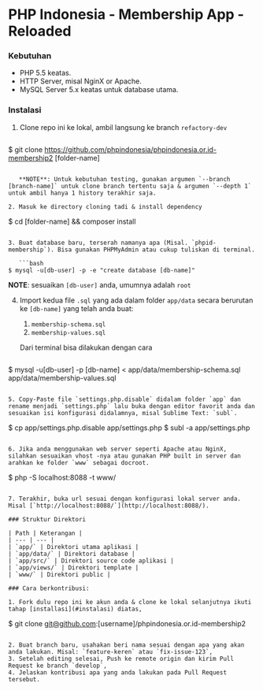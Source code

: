 # PHP Indonesia - Membership App - Reloaded

### Kebutuhan

- PHP 5.5 keatas.
- HTTP Server, misal NginX or Apache.
- MySQL Server 5.x keatas untuk database utama.

### Instalasi

1. Clone repo ini ke lokal, ambil langsung ke branch `refactory-dev`

   ```
$ git clone https://github.com/phpindonesia/phpindonesia.or.id-membership2 [folder-name]
```

   **NOTE**: Untuk kebutuhan testing, gunakan argumen `--branch [branch-name]` untuk clone branch tertentu saja & argumen `--depth 1` untuk ambil hanya 1 history terakhir saja.

2. Masuk ke directory cloning tadi & install dependency

   ```
$ cd [folder-name] && composer install
```

3. Buat database baru, terserah namanya apa (Misal. `phpid-membership`). Bisa gunakan PHPMyAdmin atau cukup tuliskan di terminal.

   ```bash
$ mysql -u[db-user] -p -e "create database [db-name]"
```

   **NOTE**: sesuaikan `[db-user]` anda, umumnya adalah `root`

4. Import kedua file `.sql` yang ada dalam folder `app/data` secara berurutan ke `[db-name]` yang telah anda buat:

   1. `membership-schema.sql`
   2. `membership-values.sql`

   Dari terminal bisa dilakukan dengan cara

   ```bash
$ mysql -u[db-user] -p [db-name] < app/data/membership-schema.sql app/data/membership-values.sql
```

5. Copy-Paste file `settings.php.disable` didalam folder `app` dan rename menjadi `settings.php` lalu buka dengan editor favorit anda dan sesuaikan isi konfigurasi didalamnya, misal Sublime Text: `subl`.

   ```
$ cp app/settings.php.disable app/settings.php
$ subl -a app/settings.php
```

6. Jika anda menggunakan web server seperti Apache atau NginX, silahkan sesuaikan vhost -nya atau gunakan PHP built in server dan arahkan ke folder `www` sebagai docroot.

   ```
$ php -S  localhost:8088 -t www/
```

7. Terakhir, buka url sesuai dengan konfigurasi lokal server anda. Misal [`http://localhost:8088/`](http://localhost:8088/).

### Struktur Direktori

| Path | Keterangan |
| --- | --- |
| `app/` | Direktori utama aplikasi |
| `app/data/` | Direktori database |
| `app/src/` | Direktori source code aplikasi |
| `app/views/` | Direktori template |
| `www/` | Direktori public |

### Cara berkontribusi:

1. Fork dulu repo ini ke akun anda & clone ke lokal selanjutnya ikuti tahap [installasi](#instalasi) diatas,

   ```
$ git clone git@github.com:[username]/phpindonesia.or.id-membership2
```

2. Buat branch baru, usahakan beri nama sesuai dengan apa yang akan anda lakukan. Misal: `feature-keren` atau `fix-issue-123`,
3. Setelah editing selesai, Push ke remote origin dan kirim Pull Request ke branch `develop`,
4. Jelaskan kontribusi apa yang anda lakukan pada Pull Request tersebut.
